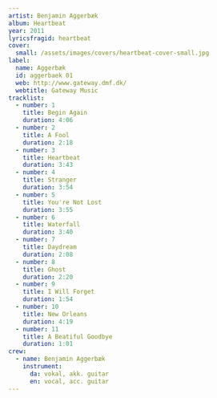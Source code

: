 ```yaml
---
artist: Benjamin Aggerbæk
album: Heartbeat
year: 2011
lyricsfragid: heartbeat
cover:
  small: /assets/images/covers/heartbeat-cover-small.jpg
label:
  name: Aggerbæk
  id: aggerbaek 01
  web: http://www.gateway.dmf.dk/
  webtitle: Gateway Music
tracklist:
  - number: 1
    title: Begin Again
    duration: 4:06
  - number: 2
    title: A Fool
    duration: 2:18
  - number: 3
    title: Heartbeat
    duration: 3:43
  - number: 4
    title: Stranger
    duration: 3:54
  - number: 5
    title: You're Not Lost
    duration: 3:55
  - number: 6
    title: Waterfall
    duration: 3:40
  - number: 7
    title: Daydream
    duration: 2:08
  - number: 8
    title: Ghost
    duration: 2:20
  - number: 9
    title: I Will Forget
    duration: 1:54
  - number: 10
    title: New Orleans
    duration: 4:19
  - number: 11
    title: A Beatiful Goodbye
    duration: 1:01
crew:
  - name: Benjamin Aggerbæk
    instrument:
      da: vokal, akk. guitar
      en: vocal, acc. guitar
---
```

